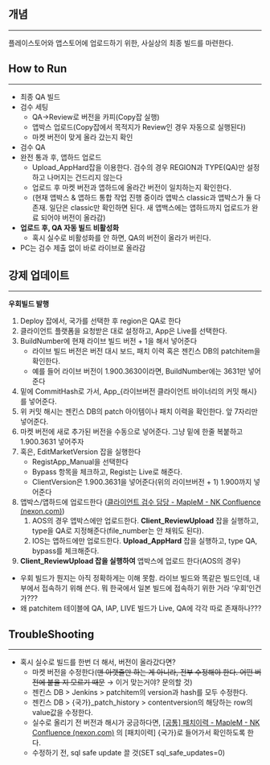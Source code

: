 ## 개념
---
플레이스토어와 앱스토어에 업로드하기 위한, 사실상의 최종 빌드를 마련한다.


## How to Run
---
- 최종 QA 빌드
- 검수 세팅
    - QA→Review로 버전을 카피(Copy잡 실행)
    - 앱박스 업로드(Copy잡에서 목적지가 Review인 경우 자동으로 실행된다)
    - 마켓 버전이 맞게 올라 갔는지 확인
- 검수 QA
- 완전 통과 후, 앱하드 업로드
    - Upload_AppHard잡을 이용한다. 검수의 경우 REGION과 TYPE(QA)만 설정하고 나머지는 건드리지 않는다
    - 업로드 후 마켓 버전과 앱하드에 올라간 버전이 일치하는지 확인한다.
    - (현재 앱박스 & 앱하드 통합 작업 진행 중이라 앱박스 classic과 앱박스가 둘 다 존재. 일단은 classic만 확인하면 된다. 새 앱백스에는 앱하드까지 업로드가 완료 되어야 버전이 올라감)
- **업로드 후, QA 자동 빌드 비활성화**
    - 혹시 실수로 비활성화를 안 하면, QA의 버전이 올라가 버린다.
- PC는 검수 제출 없이 바로 라이브로 올라감



## 강제 업데이트
---
**우회빌드 발행**
1. Deploy 잡에서, 국가를 선택한 후 region은 QA로 한다
2. 클라이언트 플랫폼을 요청받은 대로 설정하고, App은 Live를 선택한다.
3. BuildNumber에 현재 라이브 빌드 버전 + 1을 해서 넣어준다
    - 라이브 빌드 버전은 버전 대시 보드, 패치 이력 혹은 젠킨스 DB의 patchitem을 확인한다.
    - 예를 들어 라이브 버전이 1.900.3630이라면, BuildNumber에는 3631만 넣어준다
4. 밑에 CommitHash로 가서, App_{라이브버전 클라이언트 바이너리의 커밋 해시}를 넣어준다.
5. 위 커밋 해시는 젠킨스 DB의 patch 아이템이나 패치 이력을 확인한다. 앞 7자리만 넣어준다.
6. 마켓 버전에 새로 추가된 버전을 수동으로 넣어준다. 그냥 밑에 한줄 복붙하고 1.900.3631 넣어주자
7. 혹은, EditMarketVersion 잡을 실행한다
    - RegistApp_Manual을 선택한다
    - Bypass 항목을 체크하고, Regist는 Live로 해준다.
    - ClientVersion은 1.900.3631을 넣어준다(위의 라이브버전 + 1) 1.900까지 넣어준다
8. 앱박스/앱하드에 업로드한다 ([클라이언트 검수 담당 - MapleM - NK Confluence (nexon.com)](https://confluence.nexon.com/pages/viewpage.action?pageId=79858061))
    1. AOS의 경우 앱박스에만 업로드한다. **Client_ReviewUpload** 잡을 실행하고, type을 QA로 지정해준다(file_number는 안 채워도 된다).
    2. IOS는 앱하드에만 업로드한다. **Upload_AppHard** 잡을 실행하고, type QA, bypass를 체크해준다.
9. **Client_ReviewUpload 잡을 실행하여** 앱박스에 업로드 한다(AOS의 경우)

- 우회 빌드가 뭔지는 아직 정확하게는 이해 못함. 라이브 빌드와 똑같은 빌드인데, 내부에서 접속하기 위해 쓴다. 뭐 한국에서 일본 빌드에 접속하기 위한 거라 ‘우회’인건가???
- 왜 patchitem 테이블에 QA, IAP, LIVE 빌드가 Live, QA에 각각 따로 존재하나???



## TroubleShooting
---
- 혹시 실수로 빌드를 한번 더 해서, 버전이 올라갔다면?
	- 마켓 버전을 수정한다(~~맨 아랫줄만 하는 게 아니라, 전부 수정해야 한다. 어떤 버전에 붙을 지 모르기 때문~~ → 이거 맞는거야? 문의할 것)
	- 젠킨스 DB > Jenkins > patchitem의 version과 hash를 모두 수정한다.
	- 젠킨스 DB > {국가}_patch_history > contentversion의 해당하는 row의 value값을 수정한다.
	- 실수로 올리기 전 버전과 해시가 궁금하다면, [[공통] 패치이력 - MapleM - NK Confluence (nexon.com)](https://confluence.nexon.com/pages/viewpage.action?pageId=181312261) 의 [패치이력] {국가}로 들어가서 확인하도록 한다.
	- 수정하기 전, sql safe update 끌 것(SET sql_safe_updates=0)

